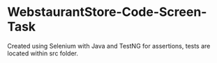 # WebstaurantStore-Code-Screen-Task

Created using Selenium with Java and TestNG for assertions, tests are located within src folder.
